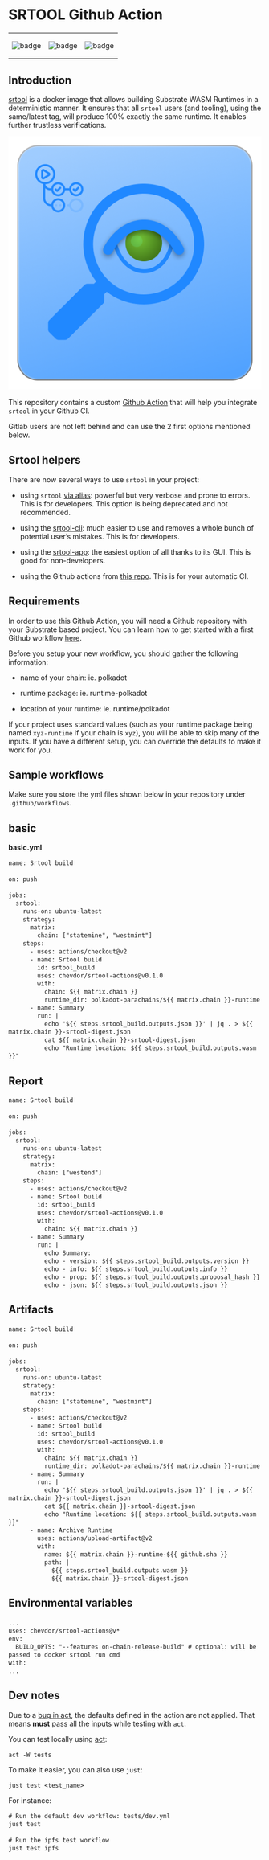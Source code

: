 # SRTOOL Github Action

<table>
<colgroup>
<col style="width: 33%" />
<col style="width: 33%" />
<col style="width: 33%" />
</colgroup>
<tbody>
<tr class="odd">
<td style="text-align: left;"><p><img src="https://github.com/chevdor/srtool-actions/actions/workflows/bridges.yml/badge.svg?branch=master" alt="badge" /></p></td>
<td style="text-align: left;"><p><img src="https://github.com/chevdor/srtool-actions/actions/workflows/cumulus.yml/badge.svg?branch=master" alt="badge" /></p></td>
<td style="text-align: left;"><p><img src="https://github.com/chevdor/srtool-actions/actions/workflows/polkadot.yml/badge.svg?branch=master" alt="badge" /></p></td>
</tr>
</tbody>
</table>

## Introduction

[srtool](https://github.com/chevdor/srtool) is a docker image that allows building Substrate WASM Runtimes in a deterministic manner. It ensures that all `srtool` users (and tooling), using the same/latest tag, will produce 100% exactly the same runtime. It enables further trustless verifications.

![srtool gh action 512px](resources/logo/srtool-gh-action_512px.png)

This repository contains a custom [Github Action](https://docs.github.com/en/actions) that will help you integrate `srtool` in your Github CI.

Gitlab users are not left behind and can use the 2 first options mentioned below.

## Srtool helpers

There are now several ways to use `srtool` in your project:

-   using `srtool` [via alias](https://github.com/chevdor/srtool#user-content-using-an-alias): powerful but very verbose and prone to errors. This is for developers. This option is being deprecated and not recommended.

-   using the [srtool-cli](https://github.com/chevdor/srtool-cli): much easier to use and removes a whole bunch of potential user’s mistakes. This is for developers.

-   using the [srtool-app](https://github.com/chevdor/srtool-app): the easiest option of all thanks to its GUI. This is good for non-developers.

-   using the Github actions from [this repo](https://github.com/chevdor/srtool-actions). This is for your automatic CI.

## Requirements

In order to use this Github Action, you will need a Github repository with your Substrate based project. You can learn how to get started with a first Github workflow [here](https://docs.github.com/en/actions/quickstart).

Before you setup your new workflow, you should gather the following information:

-   name of your chain: ie. polkadot

-   runtime package: ie. runtime-polkadot

-   location of your runtime: ie. runtime/polkadot

If your project uses standard values (such as your runtime package being named `xyz-runtime` if your chain is `xyz`), you will be able to skip many of the inputs. If you have a different setup, you can override the defaults to make it work for you.

## Sample workflows

Make sure you store the yml files shown below in your repository under `.github/workflows`.

## basic

**basic.yml**

    name: Srtool build

    on: push

    jobs:
      srtool:
        runs-on: ubuntu-latest
        strategy:
          matrix:
            chain: ["statemine", "westmint"]
        steps:
          - uses: actions/checkout@v2
          - name: Srtool build
            id: srtool_build
            uses: chevdor/srtool-actions@v0.1.0
            with:
              chain: ${{ matrix.chain }}
              runtime_dir: polkadot-parachains/${{ matrix.chain }}-runtime
          - name: Summary
            run: |
              echo '${{ steps.srtool_build.outputs.json }}' | jq . > ${{ matrix.chain }}-srtool-digest.json
              cat ${{ matrix.chain }}-srtool-digest.json
              echo "Runtime location: ${{ steps.srtool_build.outputs.wasm }}"

## Report

    name: Srtool build

    on: push

    jobs:
      srtool:
        runs-on: ubuntu-latest
        strategy:
          matrix:
            chain: ["westend"]
        steps:
          - uses: actions/checkout@v2
          - name: Srtool build
            id: srtool_build
            uses: chevdor/srtool-actions@v0.1.0
            with:
              chain: ${{ matrix.chain }}
          - name: Summary
            run: |
              echo Summary:
              echo - version: ${{ steps.srtool_build.outputs.version }}
              echo - info: ${{ steps.srtool_build.outputs.info }}
              echo - prop: ${{ steps.srtool_build.outputs.proposal_hash }}
              echo - json: ${{ steps.srtool_build.outputs.json }}

## Artifacts

    name: Srtool build

    on: push

    jobs:
      srtool:
        runs-on: ubuntu-latest
        strategy:
          matrix:
            chain: ["statemine", "westmint"]
        steps:
          - uses: actions/checkout@v2
          - name: Srtool build
            id: srtool_build
            uses: chevdor/srtool-actions@v0.1.0
            with:
              chain: ${{ matrix.chain }}
              runtime_dir: polkadot-parachains/${{ matrix.chain }}-runtime
          - name: Summary
            run: |
              echo '${{ steps.srtool_build.outputs.json }}' | jq . > ${{ matrix.chain }}-srtool-digest.json
              cat ${{ matrix.chain }}-srtool-digest.json
              echo "Runtime location: ${{ steps.srtool_build.outputs.wasm }}"
          - name: Archive Runtime
            uses: actions/upload-artifact@v2
            with:
              name: ${{ matrix.chain }}-runtime-${{ github.sha }}
              path: |
                ${{ steps.srtool_build.outputs.wasm }}
                ${{ matrix.chain }}-srtool-digest.json

## Environmental variables
```
...
uses: chevdor/srtool-actions@v*
env:
  BUILD_OPTS: "--features on-chain-release-build" # optional: will be passed to docker srtool run cmd
with:
...
```

## Dev notes

Due to a [bug in act](https://github.com/nektos/act/issues/655), the defaults defined in the action are not applied. That means **must** pass all the inputs while testing with `act`.

You can test locally using [act](https://github.com/nektos/act):

    act -W tests

To make it easier, you can also use `just`:

    just test <test_name>

For instance:

    # Run the default dev workflow: tests/dev.yml
    just test

    # Run the ipfs test workflow
    just test ipfs
